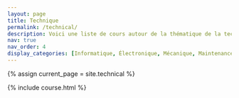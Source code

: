 ```yaml
---
layout: page
title: Technique
permalink: /technical/
description: Voici une liste de cours autour de la thématique de la technique !
nav: true
nav_order: 4
display_categories: [Informatique, Électronique, Mécanique, Maintenance automobile]
---
```


<!-- pages/technical.md -->
{% assign current_page = site.technical %}

{% include course.html %}

